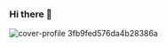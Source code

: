 ### Hi there 👋

<!--
**Xperk/Xperk** is a ✨ _special_ ✨ repository because its `README.md` (this file) appears on your GitHub profile.

Here are some ideas to get you started:

- 🔭 I’m currently working on ...
- 🌱 I’m currently learning ...
- 👯 I’m looking to collaborate on ...
- 🤔 I’m looking for help with ...
- 💬 Ask me about ...
- 📫 How to reach me: ...
- 😄 Pronouns: ...
- ⚡ Fun fact: ...
-->
![cover-profile 3fb9fed576da4b28386a](https://user-images.githubusercontent.com/105733425/210750520-3e02a9d8-45ef-4949-9aba-ca84e1f164b9.png)
